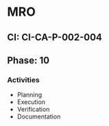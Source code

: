 # MRO

## CI: CI-CA-P-002-004
## Phase: 10

### Activities
- Planning
- Execution
- Verification
- Documentation
